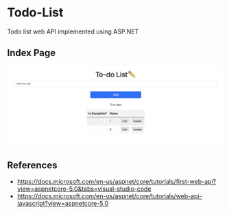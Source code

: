 # Todo-List
Todo list web API implemented using ASP.NET

## Index Page

![](https://github.com/meiyalian/Todo-List/blob/main/assets/indexPage.png)


## References
- https://docs.microsoft.com/en-us/aspnet/core/tutorials/first-web-api?view=aspnetcore-5.0&tabs=visual-studio-code
- https://docs.microsoft.com/en-us/aspnet/core/tutorials/web-api-javascript?view=aspnetcore-5.0

